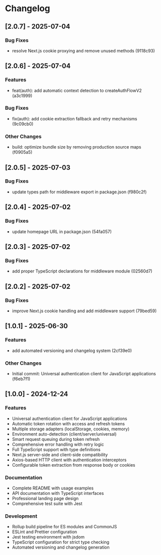 # Changelog

## [2.0.7] - 2025-07-04

### Bug Fixes

- resolve Next.js cookie proxying and remove unused methods (9118c93)

## [2.0.6] - 2025-07-04

### Features

- feat(auth): add automatic context detection to createAuthFlowV2 (a3c1999)

### Bug Fixes

- fix(auth): add cookie extraction fallback and retry mechanisms (9c09cb0)

### Other Changes

- build: optimize bundle size by removing production source maps (f0905a5)

## [2.0.5] - 2025-07-03

### Bug Fixes

- update types path for middleware export in package.json (f980c2f)

## [2.0.4] - 2025-07-02

### Bug Fixes

- update homepage URL in package.json (54fa057)

## [2.0.3] - 2025-07-02

### Bug Fixes

- add proper TypeScript declarations for middleware module (02560d7)

## [2.0.2] - 2025-07-02

### Bug Fixes

- improve Next.js cookie handling and add middleware support (79bed59)

## [1.0.1] - 2025-06-30

### Features

- add automated versioning and changelog system (2cf39e0)

### Other Changes

- Initial commit: Universal authentication client for JavaScript applications (f6eb7f1)

## [1.0.0] - 2024-12-24

### Features

- Universal authentication client for JavaScript applications
- Automatic token rotation with access and refresh tokens
- Multiple storage adapters (localStorage, cookies, memory)
- Environment auto-detection (client/server/universal)
- Smart request queuing during token refresh
- Comprehensive error handling with retry logic
- Full TypeScript support with type definitions
- Next.js server-side and client-side compatibility
- Axios-based HTTP client with authentication interceptors
- Configurable token extraction from response body or cookies

### Documentation

- Complete README with usage examples
- API documentation with TypeScript interfaces
- Professional landing page design
- Comprehensive test suite with Jest

### Development

- Rollup build pipeline for ES modules and CommonJS
- ESLint and Prettier configuration
- Jest testing environment with jsdom
- TypeScript configuration for strict type checking
- Automated versioning and changelog generation